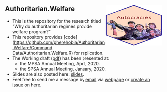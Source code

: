 ## Authoritarian.Welfare <img src="autocrats.png" width="180" height= "130" align="right" /> <br />  
- This is the repository for the research titled "Why do authoritarian regimes provide welfare program?"
- This repository provides [code](https://github.com/pherehobia/Authoritarian.Welfare/Command Data/Authoritarian.Welfare.R) for replication.
- The Working draft ([pdf](https://github.com/pherehobia/Authoritarian.Welfare/Documents/2_Manuscript/Park_2020_Manuscript.pdf)) has been presented at:
  - the MPSA Annual Meeting, April, 2020.
  - the SPSA Annual Meeting, January, 2020.
- Slides are also posted here: [slides](https://github.com/pherehobia/Authoritarian.Welfare/Documents/3_Slides/2020_IRCP_Park_PaperCompetition.pdf).
- Feel free to send me a message by [email](sp23@email.sc.edu) via [webpage](shpark.netlify.app) or [create an issue](https://github.com/pherephobia/Authoritarian.Welfare/issues) on here. 
<br />
